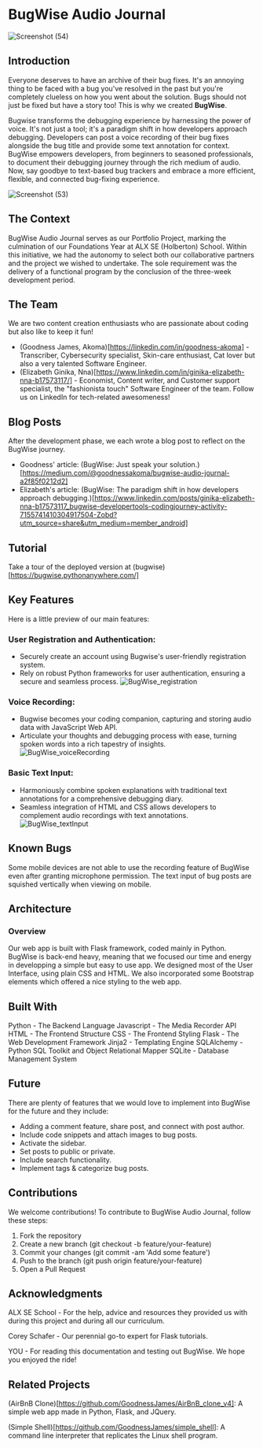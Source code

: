 # BugWise Audio Journal
![Screenshot (54)](https://github.com/GoodnessJames/BugWise/assets/128673364/059ef7cd-22bc-4958-b9ba-023a41a5000c)

## Introduction
Everyone deserves to have an archive of their bug fixes. It's an annoying thing to be faced with a bug you've resolved in the past but you're completely clueless on how you went about the solution. Bugs should not just be fixed but have a story too! This is why we created **BugWise**.

Bugwise transforms the debugging experience by harnessing the power of voice. It's not just a tool; it's a paradigm shift in how developers approach debugging. Developers can post a voice recording of their bug fixes alongside the bug title and provide some text annotation for context. BugWise empowers developers, from beginners to seasoned professionals, to document their debugging journey through the rich medium of audio. Now, say goodbye to text-based bug trackers and embrace a more efficient, flexible, and connected bug-fixing experience.

![Screenshot (53)](https://github.com/GoodnessJames/BugWise/assets/128673364/b6299b70-24a0-40bd-983f-08aef419c09b)

## The Context
BugWise Audio Journal serves as our Portfolio Project, marking the culmination of our Foundations Year at ALX SE (Holberton) School. Within this initiative, we had the autonomy to select both our collaborative partners and the project we wished to undertake. The sole requirement was the delivery of a functional program by the conclusion of the three-week development period.

## The Team
We are two content creation enthusiasts who are passionate about coding but also like to keep it fun!
-  (Goodness James, Akoma)[https://linkedin.com/in/goodness-akoma] - Transcriber, Cybersecurity specialist, Skin-care enthusiast, Cat lover but also a very talented Software Engineer.
- (Elizabeth Ginika, Nna)[https://www.linkedin.com/in/ginika-elizabeth-nna-b17573117/] - Economist, Content writer, and Customer support specialist, the "fashionista touch" Software Engineer of the team.
Follow us on LinkedIn for tech-related awesomeness!

## Blog Posts
After the development phase, we each wrote a blog post to reflect on the BugWise journey.

- Goodness' article: (BugWise: Just speak your solution.)[https://medium.com/@goodnessakoma/bugwise-audio-journal-a2f85f0212d2]
- Elizabeth's article: (BugWise: The paradigm shift in how developers approach debugging.)[https://www.linkedin.com/posts/ginika-elizabeth-nna-b17573117_bugwise-developertools-codingjourney-activity-7155741410304917504-Zobd?utm_source=share&utm_medium=member_android]

## Tutorial
Take a tour of the deployed version at (bugwise)[https://bugwise.pythonanywhere.com/]

## Key Features
Here is a little preview of our main features:
### User Registration and Authentication:
  - Securely create an account using Bugwise's user-friendly registration system.
  - Rely on robust Python frameworks for user authentication, ensuring a secure and seamless process.
![BugWise_registration](https://github.com/GoodnessJames/BugWise/assets/128673364/84b8c03f-6088-4d5d-8e27-e7bfb679f5c4)

### Voice Recording:
  - Bugwise becomes your coding companion, capturing and storing audio data with JavaScript Web API.
  - Articulate your thoughts and debugging process with ease, turning spoken words into a rich tapestry of insights.
![BugWise_voiceRecording](https://github.com/GoodnessJames/BugWise/assets/128673364/e76120e5-1cd3-471f-bef2-66d7aec09b91)

### Basic Text Input:
  - Harmoniously combine spoken explanations with traditional text annotations for a comprehensive debugging diary.
  - Seamless integration of HTML and CSS allows developers to complement audio recordings with text annotations.
![BugWise_textInput](https://github.com/GoodnessJames/BugWise/assets/128673364/4214cdd7-3c0b-4f5b-9ee1-b93ecf365b53)

## Known Bugs
Some mobile devices are not able to use the recording feature of BugWise even after granting microphone permission.
The text input of bug posts are squished vertically when viewing on mobile.

## Architecture
### Overview
Our web app is built with Flask framework, coded mainly in Python. BugWise is back-end heavy, meaning that we focused our time and energy in developping a simple but easy to use app. We designed most of the User Interface, using plain CSS and HTML. We also incorporated some Bootstrap elements which offered a nice styling to the web app.

## Built With
Python - The Backend Language
Javascript - The Media Recorder API
HTML - The Frontend Structure
CSS - The Frontend Styling
Flask - The Web Development Framework
Jinja2 - Templating Engine
SQLAlchemy - Python SQL Toolkit and Object Relational Mapper
SQLite - Database Management System

## Future
There are plenty of features that we would love to implement into BugWise for the future and they include:
- Adding a comment feature, share post, and connect with post author.
- Include code snippets and attach images to bug posts.
- Activate the sidebar.
- Set posts to public or private.
- Include search functionality.
- Implement tags & categorize bug posts.

## Contributions
We welcome contributions! To contribute to BugWise Audio Journal, follow these steps:
1. Fork the repository
2. Create a new branch (git checkout -b feature/your-feature)
3. Commit your changes (git commit -am 'Add some feature')
4. Push to the branch (git push origin feature/your-feature)
5. Open a Pull Request

## Acknowledgments
ALX SE School - For the help, advice and resources they provided us with during this project and during all our curriculum.

Corey Schafer - Our perennial go-to expert for Flask tutorials.

YOU - For reading this documentation and testing out BugWise. We hope you enjoyed the ride!

## Related Projects
(AirBnB Clone)[https://github.com/GoodnessJames/AirBnB_clone_v4]: A simple web app made in Python, Flask, and JQuery.

(Simple Shell)[https://github.com/GoodnessJames/simple_shell]: A command line interpreter that replicates the Linux shell program.
